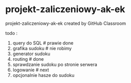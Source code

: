 # projekt-zaliczeniowy-ak-ek
projekt-zaliczeniowy-ak-ek created by GitHub Classroom

todo :
1. query do SQL # prawie done
2. grafika sudoku # nie robimy
3. generator sudoku
4. routing # done
5. sprawdzanie sudoku po stronie serwera
6. logowanie # next
7. opcjonalnie hasze do sudoku
